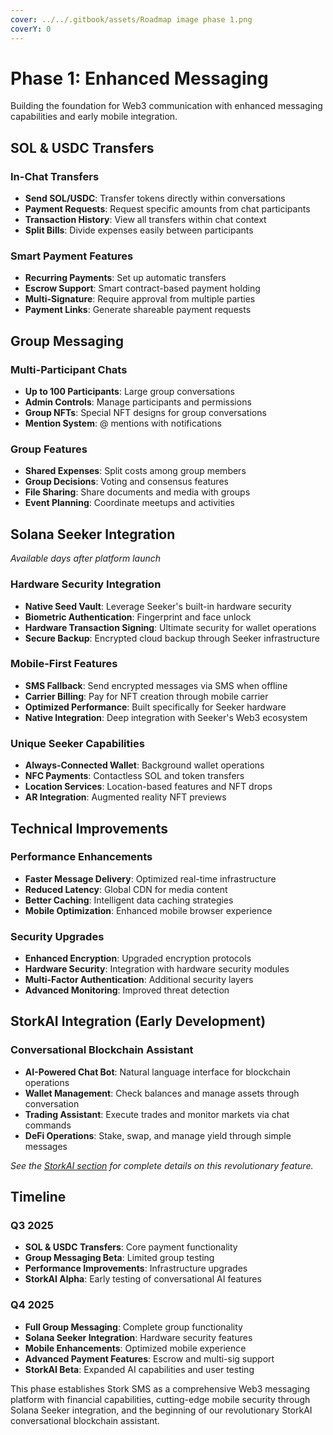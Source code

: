 ```yaml
---
cover: ../../.gitbook/assets/Roadmap image phase 1.png
coverY: 0
---
```


# Phase 1: Enhanced Messaging

Building the foundation for Web3 communication with enhanced messaging capabilities and early mobile integration.

## SOL & USDC Transfers

### In-Chat Transfers

* **Send SOL/USDC**: Transfer tokens directly within conversations
* **Payment Requests**: Request specific amounts from chat participants
* **Transaction History**: View all transfers within chat context
* **Split Bills**: Divide expenses easily between participants

### Smart Payment Features

* **Recurring Payments**: Set up automatic transfers
* **Escrow Support**: Smart contract-based payment holding
* **Multi-Signature**: Require approval from multiple parties
* **Payment Links**: Generate shareable payment requests

## Group Messaging

### Multi-Participant Chats

* **Up to 100 Participants**: Large group conversations
* **Admin Controls**: Manage participants and permissions
* **Group NFTs**: Special NFT designs for group conversations
* **Mention System**: @ mentions with notifications

### Group Features

* **Shared Expenses**: Split costs among group members
* **Group Decisions**: Voting and consensus features
* **File Sharing**: Share documents and media with groups
* **Event Planning**: Coordinate meetups and activities

## Solana Seeker Integration

_Available days after platform launch_

### Hardware Security Integration

* **Native Seed Vault**: Leverage Seeker's built-in hardware security
* **Biometric Authentication**: Fingerprint and face unlock
* **Hardware Transaction Signing**: Ultimate security for wallet operations
* **Secure Backup**: Encrypted cloud backup through Seeker infrastructure

### Mobile-First Features

* **SMS Fallback**: Send encrypted messages via SMS when offline
* **Carrier Billing**: Pay for NFT creation through mobile carrier
* **Optimized Performance**: Built specifically for Seeker hardware
* **Native Integration**: Deep integration with Seeker's Web3 ecosystem

### Unique Seeker Capabilities

* **Always-Connected Wallet**: Background wallet operations
* **NFC Payments**: Contactless SOL and token transfers
* **Location Services**: Location-based features and NFT drops
* **AR Integration**: Augmented reality NFT previews

## Technical Improvements

### Performance Enhancements

* **Faster Message Delivery**: Optimized real-time infrastructure
* **Reduced Latency**: Global CDN for media content
* **Better Caching**: Intelligent data caching strategies
* **Mobile Optimization**: Enhanced mobile browser experience

### Security Upgrades

* **Enhanced Encryption**: Upgraded encryption protocols
* **Hardware Security**: Integration with hardware security modules
* **Multi-Factor Authentication**: Additional security layers
* **Advanced Monitoring**: Improved threat detection

## StorkAI Integration (Early Development)

### Conversational Blockchain Assistant

* **AI-Powered Chat Bot**: Natural language interface for blockchain operations
* **Wallet Management**: Check balances and manage assets through conversation
* **Trading Assistant**: Execute trades and monitor markets via chat commands
* **DeFi Operations**: Stake, swap, and manage yield through simple messages

_See the [StorkAI section](../../storkai-coming-soon.md) for complete details on this revolutionary feature._

## Timeline

### Q3 2025

* **SOL & USDC Transfers**: Core payment functionality
* **Group Messaging Beta**: Limited group testing
* **Performance Improvements**: Infrastructure upgrades
* **StorkAI Alpha**: Early testing of conversational AI features

### Q4 2025

* **Full Group Messaging**: Complete group functionality
* **Solana Seeker Integration**: Hardware security features
* **Mobile Enhancements**: Optimized mobile experience
* **Advanced Payment Features**: Escrow and multi-sig support
* **StorkAI Beta**: Expanded AI capabilities and user testing

This phase establishes Stork SMS as a comprehensive Web3 messaging platform with financial capabilities, cutting-edge mobile security through Solana Seeker integration, and the beginning of our revolutionary StorkAI conversational blockchain assistant.
